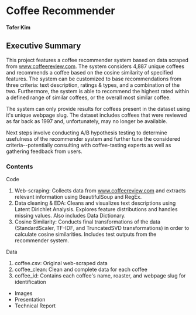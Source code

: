 # Coffee Recommender
#### Tofer Kim

## Executive Summary
   This project features a coffee recommender system based on data scraped from www.coffeereview.com. The system considers 4,887 unique coffees and recommends a coffee based on the cosine similarity of specified features. The system can be customized to base recommendations from three criteria: text description, ratings & types, and a combination of the two. Furthermore, the system is able to recommend the highest rated within a defined range of similar coffees, or the overall most similar coffee.   

   The system can only provide results for coffees present in the dataset using it's unique webpage slug. The dataset includes coffees that were reviewed as far back as 1997 and, unfortunately, may no longer be available.   
    
Next steps involve conducting A/B hypothesis testing to determine usefulness of the recommender system and further tune the considered criteria--potentially consulting with coffee-tasting experts as well as gathering feedback from users.

### Contents
Code  
  1. Web-scraping: Collects data from www.coffeereview.com and extracts relevant information using BeautifulSoup and RegEx.   
  2. Data cleaning & EDA: Cleans and visualizes text descriptions using Latent Dirichlet Analysis. Explores feature distributions and handles missing values. Also includes Data Dictionary.  
  3. Cosine Similarity: Conducts final transformations of the data (StandardScaler, TF-IDF, and TruncatedSVD transformations) in order to calculate cosine similarities.  Includes test outputs from the recommender system.   


Data  
  1. coffee.csv: Original web-scraped data  
  2. coffee_clean: Clean and complete data for each coffee  
  3. coffee_id: Contains each coffee's name, roaster, and webpage slug for identification



- Images
- Presentation
- Technical Report
